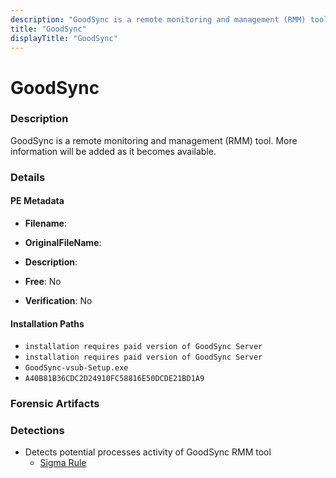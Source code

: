 ```yaml
---
description: "GoodSync is a remote monitoring and management (RMM) tool. More information will be added as it becomes available."
title: "GoodSync"
displayTitle: "GoodSync"
---
```




# GoodSync


### Description

GoodSync is a remote monitoring and management (RMM) tool. More information will be added as it becomes available.




### Details


#### PE Metadata
- **Filename**: 
- **OriginalFileName**: 
- **Description**: 


- **Free**: No

- **Verification**: No




#### Installation Paths
- `installation requires paid version of GoodSync Server`
- `installation requires paid version of GoodSync Server`
- `GoodSync-vsub-Setup.exe`
- `A40B81B36CDC2D24910FC58816E50DCDE21BD1A9`

### Forensic Artifacts






### Detections
- Detects potential processes activity of GoodSync RMM tool
  - [Sigma Rule](https://github.com/magicsword-io/LOLRMM/blob/main/detections/sigma/goodsync_processes_sigma.yml)



